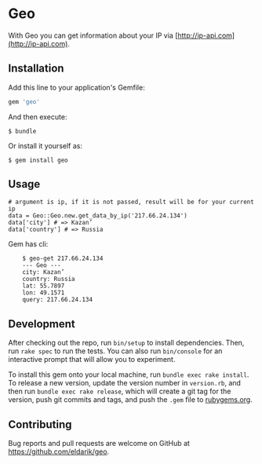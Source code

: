 # Geo
With Geo you can get information about your IP via [http://ip-api.com](http://ip-api.com).

## Installation

Add this line to your application's Gemfile:

```ruby
gem 'geo'
```

And then execute:

    $ bundle

Or install it yourself as:

    $ gem install geo

## Usage
```
# argument is ip, if it is not passed, result will be for your current ip
data = Geo::Geo.new.get_data_by_ip('217.66.24.134')
data['city'] # => Kazan’
data['country'] # => Russia
```

Gem has cli:
```
    $ geo-get 217.66.24.134
    --- Geo ---
    city: Kazan’
    country: Russia
    lat: 55.7897
    lon: 49.1571
    query: 217.66.24.134
```


## Development

After checking out the repo, run `bin/setup` to install dependencies. Then, run `rake spec` to run the tests. You can also run `bin/console` for an interactive prompt that will allow you to experiment.

To install this gem onto your local machine, run `bundle exec rake install`. To release a new version, update the version number in `version.rb`, and then run `bundle exec rake release`, which will create a git tag for the version, push git commits and tags, and push the `.gem` file to [rubygems.org](https://rubygems.org).

## Contributing

Bug reports and pull requests are welcome on GitHub at https://github.com/eldarik/geo.
